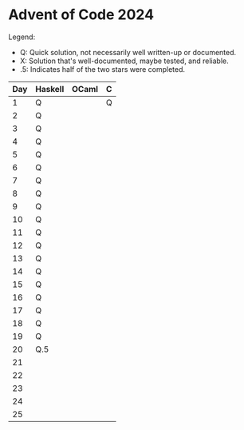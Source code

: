 # Advent of Code 2024

Legend:

- Q: Quick solution, not necessarily well written-up or documented.
- X: Solution that's well-documented, maybe tested, and reliable.
- .5: Indicates half of the two stars were completed.


| Day | Haskell | OCaml | C |
|-----|---------|-------|---|
|   1 |        Q|       | Q |
|   2 |        Q|       |   |
|   3 |        Q|       |   |
|   4 |        Q|       |   |
|   5 |        Q|       |   |
|   6 |        Q|       |   |
|   7 |        Q|       |   |
|   8 |        Q|       |   |
|   9 |        Q|       |   |
|  10 |        Q|       |   |
|  11 |        Q|       |   |
|  12 |        Q|       |   |
|  13 |        Q|       |   |
|  14 |        Q|       |   |
|  15 |        Q|       |   |
|  16 |        Q|       |   |
|  17 |        Q|       |   |
|  18 |        Q|       |   |
|  19 |        Q|       |   |
|  20 |      Q.5|       |   |
|  21 |         |       |   |
|  22 |         |       |   |
|  23 |         |       |   |
|  24 |         |       |   |
|  25 |         |       |   |
